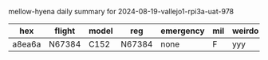 mellow-hyena daily summary for 2024-08-19-vallejo1-rpi3a-uat-978

|hex|flight|model|reg|emergency|mil|weirdo|
|--|--|--|--|--|--|--|
|a8ea6a|N67384|C152|N67384|none|F|yyy|
